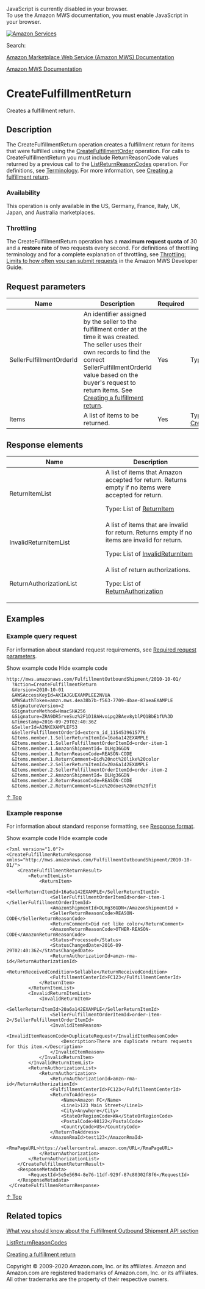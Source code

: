 <div id="MWSDX_noscript">

JavaScript is currently disabled in your browser.  
To use the Amazon MWS documentation, you must enable JavaScript in your
browser.

</div>

<div id="MWSDX_divtop">

[![Amazon
Services](https://images-na.ssl-images-amazon.com/images/G/08/mwsportal/fr_FR/amazonservices.gif "Amazon Services")](http://services.amazon.fr)

<div id="MWSDX_search">

<span id="MWSDX_searchlbl">Search:</span>

</div>

  
<span id="MWSDX_titlebar">[Amazon Marketplace Web Service (Amazon MWS)
Documentation](https://developer.amazonservices.fr/gp/mws/docs.html)</span>

</div>

<div id="MWSDX_divbottom">

<div id="MWSDX_divleft">

<div id="MWSDX_toc">

</div>

</div>

<div id="MWSDX_divright">

<div id="MWSDX_content">

<span id="MWSDX_breadcrumbs">[Amazon MWS
Documentation](https://developer.amazonservices.fr/gp/mws/docs.html)</span>

<div id="FBAOutbound_CreateFulfillmentReturn" class="nested0">

CreateFulfillmentReturn
=======================

<div class="body">

<span class="ph">Creates a fulfillment return.</span>

</div>

<div id="Description" class="topic concept nested1">

Description
-----------

<div class="body conbody">

The <span class="keyword apiname">CreateFulfillmentReturn</span>
operation creates a fulfillment return for items that were fulfilled
using the
<a href="FBAOutbound_CreateFulfillmentOrder.md" class="xref" title="Requests that Amazon ship items from the seller&#39;s inventory in Amazon&#39;s fulfillment network to a destination address.">CreateFulfillmentOrder</a>
operation. For calls to <span
class="keyword apiname">CreateFulfillmentReturn</span> you must include
<span class="keyword parmname">ReturnReasonCode</span> values returned
by a previous call to the
<a href="FBAOutbound_ListReturnReasonCodes.md" class="xref" title="Returns a list of return reason codes for a seller SKU in a given marketplace.">ListReturnReasonCodes</a>
operation. For definitions, see
<a href="FBAOutbound_Overview.md#Outbound_Overview__Terminology" class="xref">Terminology</a>.
For more information, see
<a href="../fba_guide/FBAGuide_CreateFulfillmentReturn.md" class="xref">Creating a fulfillment return</a>.

<div class="section">

### Availability

This operation is only available in the US, Germany, France, Italy, UK,
Japan, and Australia marketplaces.

</div>

<div class="section">

### Throttling

The <span class="keyword apiname">CreateFulfillmentReturn</span>
operation has a **maximum request quota** of 30 and a **restore rate**
of two requests every second. <span class="ph">For definitions of
throttling terminology and for a complete explanation of throttling, see
<a href="../dev_guide/DG_Throttling.md" class="xref">Throttling: Limits to how often you can submit requests</a>
in the <span class="ph">Amazon MWS Developer Guide</span>.</span>

</div>

</div>

</div>

<div id="RequestParameters" class="topic reference nested1">

Request parameters
------------------

<div class="body refbody">

<div class="tablenoborder">

| Name                                                           | Description                                                                                                                                                                                                                                                                                                                                                                         | Required | Values                                                                                                                        |
|----------------------------------------------------------------|-------------------------------------------------------------------------------------------------------------------------------------------------------------------------------------------------------------------------------------------------------------------------------------------------------------------------------------------------------------------------------------|----------|-------------------------------------------------------------------------------------------------------------------------------|
| <span class="keyword parmname">SellerFulfillmentOrderId</span> | An identifier assigned by the seller to the fulfillment order at the time it was created. The seller uses their own records to find the correct <span class="keyword parmname">SellerFulfillmentOrderId</span> value based on the buyer's request to return items. See <a href="../fba_guide/FBAGuide_CreateFulfillmentReturn.md" class="xref">Creating a fulfillment return</a>. | Yes      | <span class="ph">Type: xs:string</span>                                                                                       |
| <span class="keyword parmname">Items</span>                    | A list of items to be returned.                                                                                                                                                                                                                                                                                                                                                     | Yes      | Type: <a href="FBAOutbound_Datatypes.md#CreateReturnItem" class="xref" title="An item to be returned.">CreateReturnItem</a> |

</div>

</div>

</div>

<div id="ResponseElements" class="topic reference nested1">

Response elements
-----------------

<div class="body refbody">

<div class="tablenoborder">

<table id="ResponseElements__ResponseElementsTable" class="table" data-cellpadding="4" data-cellspacing="0" data-summary="" data-frame="border" data-border="1" data-rules="all">
<colgroup>
<col style="width: 50%" />
<col style="width: 50%" />
</colgroup>
<thead>
<tr class="header">
<th>Name</th>
<th>Description</th>
</tr>
</thead>
<tbody>
<tr class="odd">
<td><span class="keyword parmname">ReturnItemList</span></td>
<td>A list of items that Amazon accepted for return. Returns empty if no items were accepted for return.
<p>Type: List of <a href="FBAOutbound_Datatypes.md#ReturnItem" class="xref" title="An item that Amazon accepted for return.">ReturnItem</a></p></td>
</tr>
<tr class="even">
<td><span class="keyword parmname">InvalidReturnItemList</span></td>
<td>A list of items that are invalid for return. Returns empty if no items are invalid for return.
<p>Type: List of <a href="FBAOutbound_Datatypes.md#InvalidReturnItem" class="xref" title="An item that is invalid for return.">InvalidReturnItem</a></p></td>
</tr>
<tr class="odd">
<td><span class="keyword parmname">ReturnAuthorizationList</span></td>
<td>A list of return authorizations.
<p>Type: List of <a href="FBAOutbound_Datatypes.md#ReturnAuthorization" class="xref" title="Return authorization information for items accepted for return.">ReturnAuthorization</a></p></td>
</tr>
</tbody>
</table>

</div>

</div>

</div>

<div id="Examples" class="topic reference nested1">

Examples
--------

<div class="body refbody">

<div class="section">

### Example query request

<span class="ph">For information about standard request requirements,
see
<a href="../dev_guide/DG_RequiredRequestParameters.md" class="xref">Required request parameters</a>.</span>

<span class="ph expander"> <span class="keyword parmname xshow">Show
example code</span> <span class="keyword parmname xhide">Hide example
code</span> </span>

<div class="sectiondiv content">

    http://mws.amazonaws.com/FulfillmentOutboundShipment/2010-10-01/
      ?Action=CreateFulfillmentReturn
      &Version=2010-10-01
      &AWSAccessKeyId=AKIAJGUEXAMPLEE2NVUA
      &MWSAuthToken=amzn.mws.4ea38b7b-f563-7709-4bae-87aeaEXAMPLE
      &SignatureVersion=2
      &SignatureMethod=HmacSHA256
      &Signature=ZRA9DR5rveSuz%2F1D18AHvoipg2BAev8yblPQ1BbEbfU%3D
      &Timestamp=2016-09-29T02:40:36Z
      &SellerId=A2NKEXAMPLEF53
      &SellerFulfillmentOrderId=extern_id_1154539615776
      &Items.member.1.SellerReturnItemId=16a6a142EXAMPLE
      &Items.member.1.SellerFulfillmentOrderItemId=order-item-1
      &Items.member.1.AmazonShipmentId= DLHg36GDN
      &Items.member.1.ReturnReasonCode=REASON-CODE
      &Items.member.1.ReturnComment=Did%20not%20like%20color
      &Items.member.2.SellerReturnItemId=20a6a142EXAMPLE
      &Items.member.2.SellerFulfillmentOrderItemId=order-item-2
      &Items.member.2.AmazonShipmentId= DLHg36GDN
      &Items.member.2.ReturnReasonCode=REASON-CODE
      &Items.member.2.ReturnComment=Size%20does%20not%20fit

<a href="#Examples" class="xref">↑ Top</a>

</div>

</div>

<div class="section">

### Example response

<span class="ph">For information about standard response formatting, see
<a href="../dev_guide/DG_ResponseFormat.md" class="xref">Response format</a>.</span>

<span class="ph expander"> <span class="keyword parmname xshow">Show
example code</span> <span class="keyword parmname xhide">Hide example
code</span> </span>

<div class="sectiondiv content">

    <?xml version="1.0"?>
    <CreateFulfillmenReturnResponse  xmlns="http://mws.amazonaws.com/FulfillmentOutboundShipment/2010-10-01/">
        <CreateFulfillmentReturnResult>
            <ReturnItemList>
                <ReturnItem>
                    <SellerReturnItemId>16a6a142EXAMPLE</SellerReturnItemId>
                    <SellerFulfillmentOrderItemId>order-item-1 </SellerFulfillmentOrderItemId>
                    <AmazonShipmentId>DLHg36GDN</AmazonShipmentId >
                    <SellerReturnReasonCode>REASON-CODE</SellerReturnReasonCode>
                    <ReturnComment>Did not like color</ReturnComment>
                    <AmazonReturnReasonCode>OTHER-REASON-CODE</AmazonReturnReasonCode>
                    <Status>Processed</Status> 
                    <StatusChangedDate>2016-09-29T02:40:36Z</StatusChangedDate>
                    <ReturnAuthorizationId>amzn-rma-id</ReturnAuthorizationId>
                    <ReturnReceivedCondition>Sellable</ReturnReceivedCondition>
                    <FulfillmentCenterId>FC123</FulfillmentCenterId>
                </ReturnItem>
            </ReturnItemList>
            <InvalidReturnItemList>
                <InvalidReturnItem>
                    <SellerReturnItemId>20a6a142EXAMPLE</SellerReturnItemId>
                    <SellerFulfillmentOrderItemId>order-item-2</SellerFulfillmentOrderItemId>
                    <InvalidItemReason>
                        <InvalidItemReasonCode>DuplicateRequest</InvalidItemReasonCode>
                        <Description>There are duplicate return requests for this item.</Description>
                    </InvalidItemReason>
                </InvalidReturnItem>
            </InvalidReturnItemList>
            <ReturnAuthorizationList>
                <ReturnAuthorization>
                    <ReturnAuthorizationId>amzn-rma-id</ReturnAuthorizationId>
                    <FulfillmentCenterId>FC123</FulfillmentCenterId>
                    <ReturnToAddress>
                        <Name>Amazon FC</Name>
                        <Line1>123 Main Street</Line1>
                        <City>Anywhere</City>
                        <StateOrRegionCode>WA</StateOrRegionCode>
                        <PostalCode>98122</PostalCode>
                        <CountryCode>US</CountryCode>
                    </ReturnToAddress>
                    <AmazonRmaId>test123</AmazonRmaId>
                    <RmaPageURL>https://sellercentral.amazon.com/URL</RmaPageURL>
                </ReturnAuthorization>
            </ReturnAuthorizationList>
        </CreateFulfillmentReturnResult>
        <ResponseMetadata>
            <RequestId>5e5e5694-8e76-11df-929f-87c80302f8f6</RequestId>
        </ResponseMetadata>
     </CreateFulfillmenReturnResponse>

<a href="#Examples" class="xref">↑ Top</a>

</div>

</div>

</div>

</div>

<div id="RelatedTopics" class="topic nested1">

Related topics
--------------

<div class="body">

<a href="FBAOutbound_Overview.md" class="xref">What you should know about the Fulfillment Outbound Shipment API section</a>

<a href="FBAOutbound_ListReturnReasonCodes.md" class="xref" title="Returns a list of return reason codes for a seller SKU in a given marketplace.">ListReturnReasonCodes</a>

<a href="../fba_guide/FBAGuide_CreateFulfillmentReturn.md" class="xref">Creating a fulfillment return</a>

</div>

</div>

</div>

<div id="MWSDX_footer">

Copyright © 2009-2020 Amazon.com, Inc. or its affiliates. Amazon and
Amazon.com are registered trademarks of Amazon.com, Inc. or its
affiliates. All other trademarks are the property of their respective
owners.

</div>

</div>

</div>

<div style="clear: both;">

</div>

</div>

